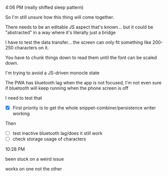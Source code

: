 4:06 PM (really shifted sleep pattern)

So I'm still unsure how this thing will come together.

There needs to be an editable JS aspect that's known... but it could be "abstracted" in a way where it's literally just a bridge

I have to test the data transfer... the screen can only fit something like 200-250 characters on it.

You have to chunk things down to read them until the font can be scaled down.

I'm trying to avoid a JS-driven monocle state

The PWA has bluetooth lag when the app is not focused, I'm not even sure if bluetooth will keep running when the phone screen is off

I need to test that

- [x] First priority is to get the whole snippet-combiner/persistence writer working

Then

- [ ] test inactive bluetooth lag/does it still work
- [ ] check storage usage of characters

10:28 PM

been stuck on a weird issue

works on one not the other
